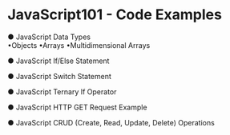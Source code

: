 <h1>JavaScript101 - Code Examples</h1>

  ● JavaScript Data Types<br>
    •Objects •Arrays •Multidimensional Arrays

  ● JavaScript If/Else Statement
  
  ● JavaScript Switch Statement
  
  ● JavaScript Ternary If Operator
  
  ● JavaScript HTTP GET Request Example
  
  ● JavaScript CRUD (Create, Read, Update, Delete) Operations
